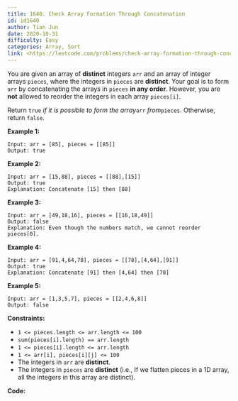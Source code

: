 ```yaml
---
title: 1640. Check Array Formation Through Concatenation
id: id1640
author: Tian Jun
date: 2020-10-31
difficulty: Easy
categories: Array, Sort
link: <https://leetcode.com/problems/check-array-formation-through-concatenation/description/>
---
```


You are given an array of **distinct** integers `arr` and an array of integer
arrays `pieces`, where the integers in `pieces` are **distinct**. Your goal is
to form `arr` by concatenating the arrays in `pieces` **in any order**.
However, you are **not** allowed to reorder the integers in each array
`pieces[i]`.

Return `true` _if it is possible_ _to form the array_`arr` _from_`pieces`.
Otherwise, return `false`.



**Example 1:**
            
	Input: arr = [85], pieces = [[85]]    
	Output: true    

**Example 2:**
            
	Input: arr = [15,88], pieces = [[88],[15]]    
	Output: true    
	Explanation: Concatenate [15] then [88]    

**Example 3:**
            
	Input: arr = [49,18,16], pieces = [[16,18,49]]    
	Output: false    
	Explanation: Even though the numbers match, we cannot reorder pieces[0].    

**Example 4:**
            
	Input: arr = [91,4,64,78], pieces = [[78],[4,64],[91]]    
	Output: true    
	Explanation: Concatenate [91] then [4,64] then [78]

**Example 5:**
            
	Input: arr = [1,3,5,7], pieces = [[2,4,6,8]]    
	Output: false    



**Constraints:**

  * `1 <= pieces.length <= arr.length <= 100`
  * `sum(pieces[i].length) == arr.length`
  * `1 <= pieces[i].length <= arr.length`
  * `1 <= arr[i], pieces[i][j] <= 100`
  * The integers in `arr` are **distinct**.
  * The integers in `pieces` are **distinct**  (i.e., If we flatten pieces in a 1D array, all the integers in this array are distinct).


**Code:**
